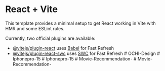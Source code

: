 # React + Vite

This template provides a minimal setup to get React working in Vite with HMR and some ESLint rules.

Currently, two official plugins are available:

- [@vitejs/plugin-react](https://github.com/vitejs/vite-plugin-react/blob/main/packages/plugin-react/README.md) uses [Babel](https://babeljs.io/) for Fast Refresh
- [@vitejs/plugin-react-swc](https://github.com/vitejs/vite-plugin-react-swc) uses [SWC](https://swc.rs/) for Fast Refresh
#   O C H I - D e s i g n  
 #   I p h o n e p r o - 1 5  
 #   I p h o n e p r o - 1 5  
 #   M o v i e - R e c o m m e n d a t i o n -  
 #   M o v i e - R e c o m m e n d a t i o n -  
 